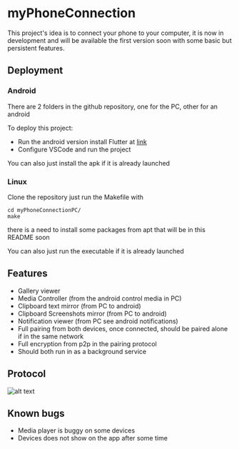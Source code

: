 # myPhoneConnection
This project's idea is to connect your phone to your computer, it is now in development and will be available the first version soon with some basic but persistent features.
## Deployment

### Android 

There are 2 folders in the github repository, one for the PC, other for an android

To deploy this project:

- Run the android version install Flutter at [link](https://docs.flutter.dev/get-started/install)
- Configure VSCode and run the project

You can also just install the apk if it is already launched


### Linux

Clone the repository just run the Makefile with

```
cd myPhoneConnectionPC/
make 
```

there is a need to install some packages from apt that will be in this README soon

You can also just run the executable if it is already launched
## Features

- Gallery viewer
- Media Controller (from the android control media in PC)
- Clipboard text mirror (from PC to android)
- Clipboard Screenshots mirror (from PC to android)
- Notification viewer (from PC see android notifications)
- Full pairing from both devices, once connected, should be paired alone if in the same network
- Full encryption from p2p in the pairing protocol
- Should both run in as a background service
## Protocol

![alt text](https://i.postimg.cc/nr0931gc/logseq-my-Phone-Connection-Protocol.png)

## Known bugs
- Media player is buggy on some devices
- Devices does not show on the app after some time
